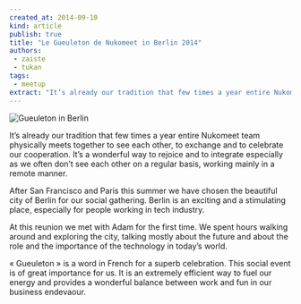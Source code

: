 ```yaml
---
created_at: 2014-09-10
kind: article
publish: true
title: "Le Gueuleton de Nukomeet in Berlin 2014"
authors:
 - zaiste
 - tukan
tags:
 - meetup
extract: "It’s already our tradition that few times a year entire Nukomeet team physically meets together to see each other, to exchange and to celebrate our cooperation. It’s a wonderful way to rejoice and to integrate especially as we often don’t see each other on a regular basis, working mainly in a remote manner."
---
```


![Gueuleton in Berlin](/assets/images/gueuleton-berlin.jpg "Le Gueuleton in
Berlin")

It’s already our tradition that few times a year entire Nukomeet team physically meets together to see each other, to exchange and to celebrate our cooperation. It’s a wonderful way to rejoice and to integrate especially as we often don’t see each other on a regular basis, working mainly in a remote manner.

After San Francisco and Paris this summer we have chosen the beautiful city of Berlin for our social gathering.  Berlin is an exciting and a stimulating place, especially for people working in tech industry.

At this reunion we met with Adam for the first time. We spent hours walking around and exploring the city, talking mostly about the future and about the role and the importance of the technology in today’s world.

« Gueuleton » is a word in French for a superb celebration. This social event is of great importance for us. It is an extremely efficient way to fuel our energy and provides a wonderful balance between work and fun in our business endevaour.
